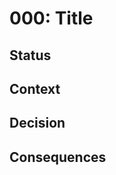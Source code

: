 # 000: Title <!-- sequential number + short present tense imperative phrase, less than 50 characters, like a git commit message. -->

## Status

<!-- proposed, accepted, rejected, deprecated, superseded, etc. -->

## Context

<!-- what is the issue that we're seeing that is motivating this decision or change? -->

## Decision

<!-- what is it that we're actually proposing or doing? -->

## Consequences

<!-- what will be the result of this decision? -->
